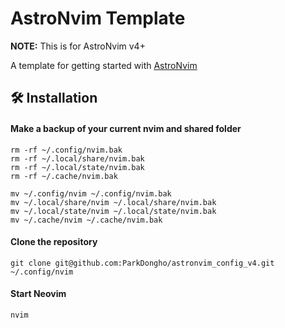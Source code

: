 # AstroNvim Template

**NOTE:** This is for AstroNvim v4+

A template for getting started with [AstroNvim](https://github.com/AstroNvim/AstroNvim)

## 🛠️ Installation

#### Make a backup of your current nvim and shared folder


```shell
rm -rf ~/.config/nvim.bak
rm -rf ~/.local/share/nvim.bak
rm -rf ~/.local/state/nvim.bak
rm -rf ~/.cache/nvim.bak
```


```shell
mv ~/.config/nvim ~/.config/nvim.bak
mv ~/.local/share/nvim ~/.local/share/nvim.bak
mv ~/.local/state/nvim ~/.local/state/nvim.bak
mv ~/.cache/nvim ~/.cache/nvim.bak
```

#### Clone the repository

```shell
git clone git@github.com:ParkDongho/astronvim_config_v4.git ~/.config/nvim
```

#### Start Neovim

```shell
nvim
```
